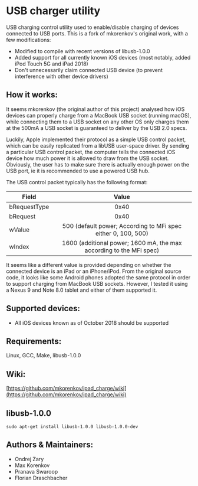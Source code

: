 USB charger utility
======================
USB charging control utility used to enable/disable charging of devices connected to USB ports. This is a fork of mkorenkov's original work, with a few modifications:

* Modified to compile with recent versions of libusb-1.0.0
* Added support for all currently known iOS devices (most notably, added iPod Touch 5G and iPad 2018)
* Don't unnecessarily claim connected USB device (to prevent interference with other device drivers)

How it works:
-----------------
It seems mkorenkov (the original author of this project) analysed how iOS devices can properly charge from a MacBook USB socket (running macOS), while connecting them to a USB socket on any other OS only charges them at the 500mA a USB socket is guaranteed to deliver by the USB 2.0 specs.

Luckily, Apple implemented their protocol as a simple USB control packet, which can be easily replicated from a libUSB user-space driver. By sending a particular USB control packet, the computer tells the connected iOS device how much power it is allowed to draw from the USB socket. Obviously, the user has to make sure there is actually enough power on the USB port, ie it is recommended to use a powered USB hub.

The USB control packet typically has the following format:

| Field         |  Value        |
| ------------- |:-------------:|
| bRequestType  | 0x40          |
| bRequest      | 0x40          |
| wValue        | 500 (default power; According to MFi spec either 0, 100, 500) |
| wIndex        | 1600 (additional power; 1600 mA, the max according to the MFi spec) |

It seems like a different value is provided depending on whether the connected device is an iPad or an iPhone/iPod. From the original source code, it looks like some Android phones adopted the same protocol in order to support charging from MacBook USB sockets. However, I tested it using a Nexus 9 and Note 8.0 tablet and either of them supported it.

Supported devices:
------------------
* All iOS devices known as of October 2018 should be supported

Requirements:
-------------
Linux, GCC, Make, libusb-1.0.0

Wiki:
-----
[https://github.com/mkorenkov/ipad_charge/wiki](https://github.com/mkorenkov/ipad_charge/wiki)

libusb-1.0.0
----------
```
sudo apt-get install libusb-1.0.0 libusb-1.0.0-dev
```

Authors & Maintainers:
-------
* Ondrej Zary
* Max Korenkov
* Pranava Swaroop
* Florian Draschbacher

